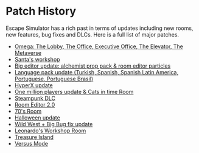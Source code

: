 # Patch History

Escape Simulator has a rich past in terms of updates including new rooms, new features, bug fixes and DLCs.
Here is a full list of major patches.

- [Omega: The Lobby, The Office, Executive Office, The Elevator, The Metaverse](/blog/2021/10/29/omega)
- [Santa's workshop](/blog/2021/12/29/santa)
- [Big editor update: alchemist prop pack & room editor particles](/blog/2022/02/18/room-editor-packs)
- [Language pack update (Turkish, Spanish, Spanish Latin America, Portuguese, Portuguese Brasil)](/blog/2022/03/22/languages)
- [HyperX update](/blog/2022/04/07/hyperx)
- [One million players update & Cats in time Room](/blog/2022/05/02/milion-players-cats)
- [Steampunk DLC](/blog/2022/06/06/steampunk-dlc)
- [Room Editor 2.0](/blog/2022/06/06/room-editor-two)
- [70's Room](/blog/2022/09/22/seventies-room)
- [Halloween update](/blog/2022/10/25/halloween-update)
- [Wild West + Big Bug fix update](/blog/2022/12/08/wild-west-dlc)
- [Leonardo's Workshop Room](/blog/2023/03/08/leonardos-workshop-update)
- [Treasure Island](/blog/2023/06/22/treasure-island-update)
- [Versus Mode](/blog/2023/08/01/versus-update)